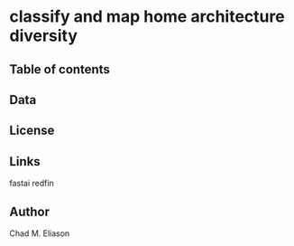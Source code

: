 # classify and map home architecture diversity

## Table of contents

## Data

## License

## Links

fastai
redfin


## Author

Chad M. Eliason


